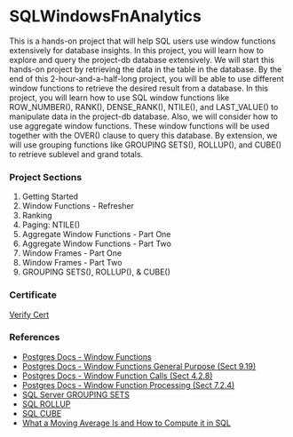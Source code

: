 <h1> SQLWindowsFnAnalytics</h1>
<p> 
  This is a hands-on project that will help SQL users use window functions extensively for database insights. In this project, you will learn how to explore and query the project-db database extensively. We will start this hands-on project by retrieving the data in the table in the database. By the end of this 2-hour-and-a-half-long project, you will be able to use different window functions to retrieve the desired result from a database. In this project, you will learn how to use SQL window functions like ROW_NUMBER(), RANK(), DENSE_RANK(), NTILE(), and LAST_VALUE() to manipulate data in the project-db database. Also, we will consider how to use aggregate window functions. These window functions will be used together with the OVER() clause to query this database. By extension, we will use grouping functions like GROUPING SETS(), ROLLUP(), and CUBE() to retrieve sublevel and grand totals.
</p>

<h3>Project Sections</h3>
<ol>
  <li>Getting Started</li>
  <li>Window Functions - Refresher</li>
  <li>Ranking</li>
  <li>Paging: NTILE()</li>
  <li>Aggregate Window Functions - Part One</li>
  <li>Aggregate Window Functions - Part Two</li>
  <li>Window Frames - Part One</li>
  <li>Window Frames - Part Two</li>
  <li>GROUPING SETS(), ROLLUP(), & CUBE()</li>
</ol>

<h3>Certificate</h3>
<a href="https://www.coursera.org/verify/NVZ5KLQYFGPF">Verify Cert</a>

<h3>References</h3>
<ul>
  <li>
    <a href="https://www.postgresql.org/docs/9.1/tutorial-window.html">Postgres Docs - Window Functions</a>
  </li>
  <li>
    <a href="https://www.postgresql.org/docs/8.4/functions-window.html">Postgres Docs - Window Functions General Purpose (Sect 9.19)</a>
  </li>
    <li>
    <a href="https://www.postgresql.org/docs/9.1/sql-expressions.html#SYNTAX-WINDOW-FUNCTIONS">Postgres Docs - Window Function Calls (Sect 4.2.8)</a>
  </li>
  <li>
    <a href="https://www.postgresql.org/docs/9.1/queries-table-expressions.html#QUERIES-WINDOW">Postgres Docs - Window Function Processing (Sect 7.2.4)</a>
  </li>
  <li>
    <a href="https://www.sqlservertutorial.net/sql-server-basics/sql-server-grouping-sets/">SQL Server GROUPING SETS</a>
  </li>
  <li>
    <a href="https://www.sqltutorial.org/sql-rollup/">SQL ROLLUP</a>
  </li>
  <li>
    <a href="https://www.sqltutorial.org/sql-cube/">SQL CUBE</a>
  </li>
  <li>
    <a href="https://learnsql.com/blog/moving-average-in-sql/">What a Moving Average Is and How to Compute it in SQL</a>
  </li>
</ul>
